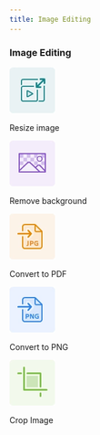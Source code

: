 ```yaml
---
title: Image Editing
---
```


<TextBlock slots="heading" width="100%" theme="light"  alignment="yes"  className="py-0 text-align-left border-right div-p-0 left-content link linking image-editing" />

### Image Editing

<TextBlock slots="image , text" className="edit-text-block"/>

![Resize image](../images/S_AniResizeVideo.png)

Resize image

<TextBlock slots="image , text" className="edit-text-block"/>

![Remove background](../images/S_AniChangeBackground.png)

Remove background

<TextBlock slots="image , text" className="edit-text-block"/>

![Convert to PDF](../images/S_AniConvertToJPG.png)

Convert to PDF

<TextBlock slots="image , text" className="edit-text-block"/>

![Convert to PNG](../images/S_AniConvertToPNG.png)

Convert to PNG

<TextBlock slots="image , text" className="edit-text-block"/>

![Crop Image](../images/S_AniCrop.png)

Crop Image






